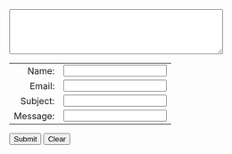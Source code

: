 <form accept-charset="UTF-8" action="https://formspree.io/f/mpzepooq" method="POST">
  <table  border="0" cellspacing="0" cellpadding="0">
    <tr>
      <td align="right">Name:</td>
      <td align="left"><input type="text" name="name" /></td>
    </tr>
    <tr>
      <td align="right">Email:</td>
      <td align="left"><input type="text" name="email" /></td>
    </tr>
    <tr>
      <td align="right">Subject:</td>
      <td align="left"><input type="text" name="subject" /></td>
    </tr>
     <tr>
      <td align="right">Message:</td>
      <td align="left"><input type="text" name="message" /></td>
      <textarea name="message" cols="45" rows="5" tabindex="4"></textarea>
    </tr>
  </table>
  <p>
    <label for="submit"></label>
    <input type="submit" name="submit" id="submit" value="Submit" tabindex="5" />
    <label for="reset"></label>
    <input type="reset" name="reset" id="reset" value="Clear" tabindex="6" />
  </p>  
</form>
